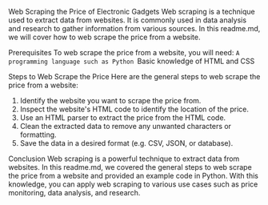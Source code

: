 Web Scraping the Price of Electronic Gadgets
Web scraping is a technique used to extract data from websites. It is commonly used in data analysis and research to gather information from various sources. In this readme.md, we will cover how to web scrape the price from a website.

Prerequisites
To web scrape the price from a website, you will need:
  `A programming language such as Python
  `Basic knowledge of HTML and CSS
  
Steps to Web Scrape the Price
Here are the general steps to web scrape the price from a website:
  1. Identify the website you want to scrape the price from.
  2. Inspect the website's HTML code to identify the location of the price.
  3. Use an HTML parser to extract the price from the HTML code.
  4. Clean the extracted data to remove any unwanted characters or formatting.
  5. Save the data in a desired format (e.g. CSV, JSON, or database).
  
 Conclusion
Web scraping is a powerful technique to extract data from websites.
In this readme.md, we covered the general steps to web scrape the price from a website and provided an example code in Python.
With this knowledge, you can apply web scraping to various use cases such as price monitoring, data analysis, and research.

